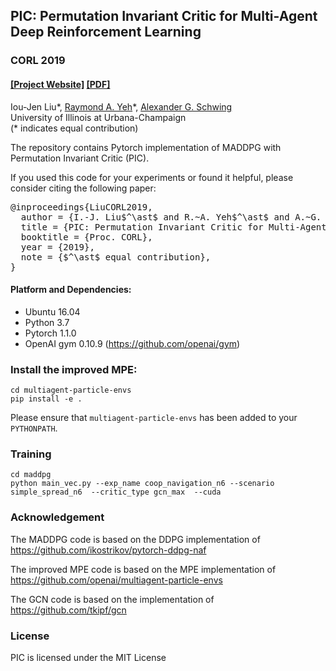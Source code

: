 ## PIC: Permutation Invariant Critic for Multi-Agent Deep Reinforcement Learning #
### CORL 2019
#### [[Project Website]](http://www.isle.illinois.edu/~yeh17/projects/invariant_critic/index.html) [[PDF]](https://arxiv.org/pdf/1911.00025.pdf)

Iou-Jen Liu&ast;, [Raymond A. Yeh](http://www.isle.illinois.edu/~yeh17/index.html)&ast;, [Alexander G. Schwing](http://www.alexander-schwing.de/)<br/>
University of Illinois at Urbana-Champaign<br/>
(* indicates equal contribution)

The repository contains Pytorch implementation of MADDPG with Permutation Invariant Critic (PIC).

If you used this code for your experiments or found it helpful, please consider citing the following paper:

<pre>
@inproceedings{LiuCORL2019,
  author = {I.-J. Liu$^\ast$ and R.~A. Yeh$^\ast$ and A.~G. Schwing},
  title = {PIC: Permutation Invariant Critic for Multi-Agent Deep Reinforcement Learning},
  booktitle = {Proc. CORL},
  year = {2019},
  note = {$^\ast$ equal contribution},
}
</pre>

#### Platform and Dependencies: 
* Ubuntu 16.04 
* Python 3.7
* Pytorch 1.1.0
* OpenAI gym 0.10.9 (https://github.com/openai/gym)

### Install the improved MPE:
    cd multiagent-particle-envs
    pip install -e .
Please ensure that `multiagent-particle-envs` has been added to your `PYTHONPATH`.

### Training 
    cd maddpg
	python main_vec.py --exp_name coop_navigation_n6 --scenario simple_spread_n6  --critic_type gcn_max  --cuda 

### Acknowledgement
The MADDPG code is based on the DDPG implementation of https://github.com/ikostrikov/pytorch-ddpg-naf

The improved MPE code is based on the MPE implementation of https://github.com/openai/multiagent-particle-envs

The GCN code is based on the implementation of https://github.com/tkipf/gcn

### License
PIC is licensed under the MIT License

